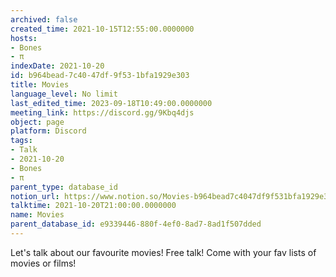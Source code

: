 ```yaml
---
archived: false
created_time: 2021-10-15T12:55:00.0000000
hosts:
- Bones
- π
indexDate: 2021-10-20
id: b964bead-7c40-47df-9f53-1bfa1929e303
title: Movies
language_level: No limit
last_edited_time: 2023-09-18T10:49:00.0000000
meeting_link: https://discord.gg/9Kbq4djs
object: page
platform: Discord
tags:
- Talk
- 2021-10-20
- Bones
- π
parent_type: database_id
notion_url: https://www.notion.so/Movies-b964bead7c4047df9f531bfa1929e303
talktime: 2021-10-20T21:00:00.0000000
name: Movies
parent_database_id: e9339446-880f-4ef0-8ad7-8ad1f507dded
---
```


Let's talk about our favourite movies!
Free talk! Come with your fav lists of movies or films!


